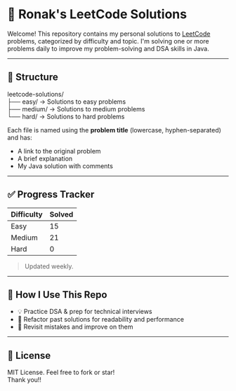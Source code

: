 # 🧠 Ronak's LeetCode Solutions

Welcome! This repository contains my personal solutions to [LeetCode](https://leetcode.com/u/ronakdshah/) problems, categorized by difficulty and topic. I'm solving one or more problems daily to improve my problem-solving and DSA skills in Java.

---

## 📁 Structure

leetcode-solutions/  
├── easy/ → Solutions to easy problems  
├── medium/ → Solutions to medium problems  
└── hard/ → Solutions to hard problems

Each file is named using the **problem title** (lowercase, hyphen-separated) and has:

- A link to the original problem
- A brief explanation
- My Java solution with comments

---

## ✅ Progress Tracker

| Difficulty | Solved |
|------------|--------|
| Easy       | 15     |
| Medium     | 21     |
| Hard       | 0      |

> Updated weekly.

---

## 🚀 How I Use This Repo

- 💡 Practice DSA & prep for technical interviews
- 🧹 Refactor past solutions for readability and performance
- 📝 Revisit mistakes and improve on them

---

## 📜 License

MIT License. Feel free to fork or star!  
Thank you!!